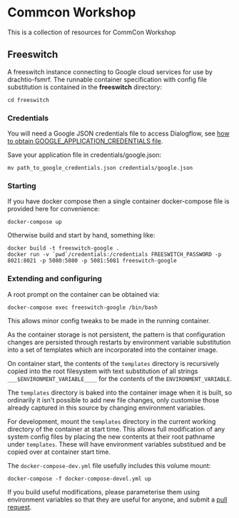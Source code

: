 # Commcon Workshop

This is a collection of resources for CommCon Workshop

## Freeswitch

A freeswitch instance connecting to Google cloud services for use by drachtio-fsmrf. The runnable container specification with config file substitution is contained in the **freeswitch** directory:

```
cd freeswitch
```

### Credentials

You will need a Google JSON credentials file to access Dialogflow, see [how to obtain GOOGLE_APPLICATION_CREDENTIALS file][84c90207].

Save your application file
in credentials/google.json:

```
mv path_to_google_credentials.json credentials/google.json
```

  [84c90207]: https://cloud.google.com/docs/authentication/getting-started "GOOGLE_APPLICATION_CREDENTIALS file"

### Starting

If you have docker compose then a single container docker-compose file is provided here for convenience:

```
docker-compose up
```

Otherwise build and start by hand, something like:
```
docker build -t freeswitch-google .
docker run -v `pwd`/credentials:/credentials FREESWITCH_PASSWORD -p 8021:8021 -p 5080:5080 -p 5081:5081 freeswitch-google
```

### Extending and configuring

A root prompt on the container can be obtained via:
```
docker-compose exec freeswitch-google /bin/bash
```
This allows minor config tweaks to be made in the running container.

As the container storage is not persistent, the pattern is that configuration changes are persisted through restarts by environment variable substitution into a set of templates which are incorporated into the container image.

On container start, the contents of the `templates` directory is recursively copied into the root filesystem with text substitution of all strings `___$ENVIRONMENT_VARIABLE____` for the contents of the `ENVIRONMENT_VARIABLE`.

The `templates` directory is baked into the container image when it is built, so ordinarily it isn't possible to add new file changes, only customise those already captured in this source by changing environment variables.

For development, mount the `templates` directory in the current working directory of the container at start time. This allows full modification of any system config files by placing the new contents at their root pathname under `templates`. These will have environment variables substitued and be copied over at container start time.

The `docker-compose-dev.yml` file usefully includes this volume mount:

```
docker-compose -f docker-compose-devel.yml up
```

If you build useful modifications, please parameterise them using environment variables so that they are useful for anyone, and submit a [pull request](https://github.com/rjp44/commcon-workshop/pulls).
